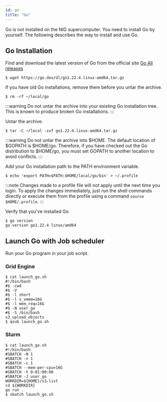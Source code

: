 ```yaml
---
id: go
title: "Go"
---
```



Go is not installed on the NIG supercomputer. You need to install Go by yourself. The following describes the way to install and use Go.


## Go Installation

Find and download the latest version of Go from the official site [Go All releases](https://go.dev/dl/)
```
$ wget https://go.dev/dl/go1.22.4.linux-amd64.tar.gz
```
If you have old Go installations, remove them before you untar the archive.
```
$ rm -rf ~/local/go
```
:::warning
Do not untar the archive into your existing Go installation tree. This is known to produce broken Go installations.
:::

Untar the archive.
```
$ tar -C ~/local -zxf go1.22.4.linux-amd64.tar.gz
```
:::warning
Do not untar the archive into $HOME. The default location of $GOPATH is $HOME/go. Therefore, if you have checked out the Go distribution to $HOME/go, you must set GOPATH to another location to avoid conflicts.
:::

Add your Go installation path to the PATH environment variable.
```
$ echo 'export PATH=$PATH:$HOME/local/go/bin' > ~/.profile
```
:::note
Changes made to a profile file will not apply until the next time you login. To apply the changes immediately, just run the shell commands directly or execute them from the profile using a command `source $HOME/.profile`.
:::

Verify that you've installed Go
```
$ go version
go version go1.22.4 linux/amd64
```

## Launch Go with Job scheduler

Run your Go program in your job script.

### Grid Engine

```
$ cat launch_go.sh
#!/bin/bash
#$ -cwd
#$ -V
#$ -l short
#$ -l s_vmem=16G
#$ -l mem_req=16G
#$ -N user_go
#$ -S /bin/bash
s3_upload_objects
$ qsub launch_go.sh
```

### Slurm

```
$ cat launch_go.sh
#!/bin/bash
#SBATCH -N 1
#SBATCH -n 1
#SBATCH -c 1
#SBATCH --mem-per-cpu=16G
#SBATCH -t 0-01:00:00
#SBATCH -J user_go
WORKDIR=${HOME}/s3-list
cd ${WORKDIR}
go run .
$ sbatch launch_go.sh
```
